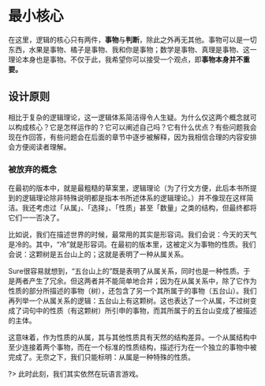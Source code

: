 # 最小核心

在这里，逻辑的核心只有两件，**事物**与**判断**，除此之外再无其他。事物可以是一切东西，水果是事物、橘子是事物、我和你是事物；数学是事物、真理是事物、这一理论本身也是事物。不仅于此，我希望你可以接受一个观点，即**事物本身并不重要。**

## 设计原则

相比于复杂的逻辑理论，这一逻辑体系简洁得令人生疑。为什么仅这两个概念就可以构成核心？它是怎样运作的？它可以阐述自己吗？它有什么优点？有些问题我会现在作回答，有些问题会在后面的章节中逐步被解释，因为我相信合理的内容安排会方便阅读者理解。

### 被放弃的概念

在最初的版本中，就是最粗糙的草案里，逻辑理论（为了行文方便，此后本书所提到的逻辑理论除非特殊说明都是指本书所述体系的逻辑理论。）并不像现在这样简洁。我还考虑过「从属」、「选择」、「性质」甚至「数量」之类的结构，但最终都将它们一一否决了。

比如说，我们在描述世界的时候，最常用的其实是形容词。我们会说：今天的天气是冷的。其中，“冷”就是形容词。在最初的版本里，这被定义为事物的性质。我们会说：这颗树是五台山上的；这就是表明了一种从属关系。

Sure很容易就想到，“五台山上的”既是表明了从属关系，同时也是一种性质。于是两者产生了冗余。但这两者并不能简单地合并；因为在从属关系中，除了它作为性质的部分所描述的事物（树），还包含了另一个其所属于的事物（五台山）。我们再列举一个从属关系的逻辑：五台山上有这颗树。这也表达了一个从属，不过树变成了词句中的性质（有这颗树）所引申的事物，而其所属于的五台山变成了被描述的主体。

这意味着，作为性质的从属，其与其他性质具有天然的结构差异。一个从属结构中至少连接着两个事物，而在一个标准的性质结构，描述行为在一个独立的事物中被完成了。无奈之下，我们只能标明：从属是一种特殊的性质。

?> 此时此刻，我们其实依然在玩语言游戏。
